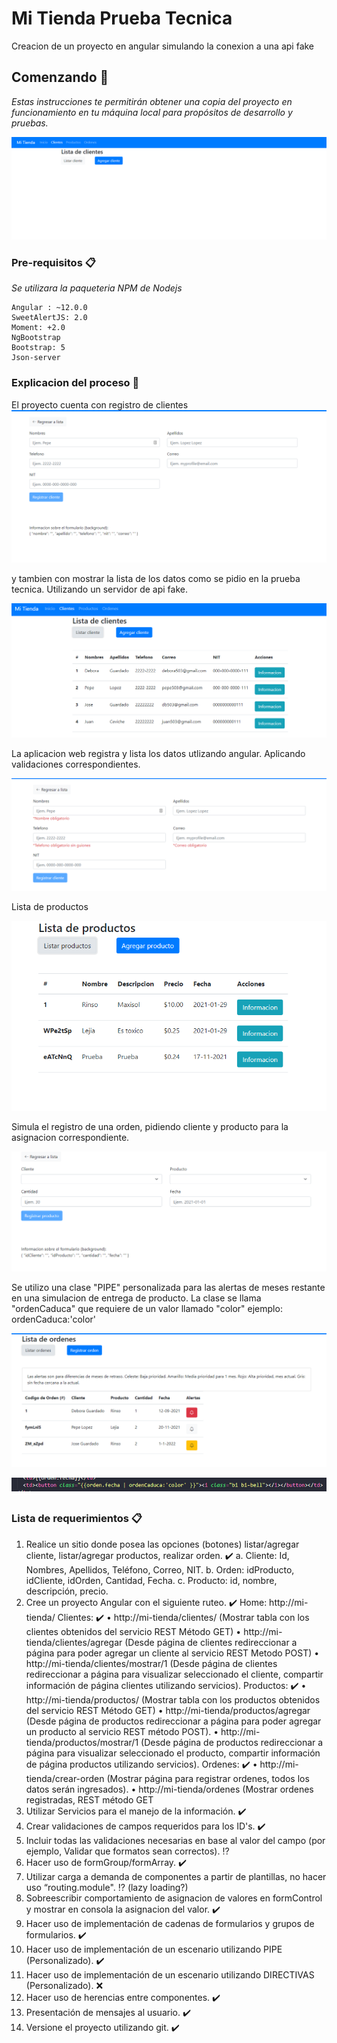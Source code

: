 # Mi Tienda Prueba Tecnica

Creacion de un proyecto en angular simulando la conexion a una api fake

## Comenzando 🚀

_Estas instrucciones te permitirán obtener una copia del proyecto en funcionamiento en tu máquina local para propósitos de desarrollo y pruebas._

![alt text](https://raw.githubusercontent.com/CesarGarcia-dot/mi-tienda-code/main/images/home.png)


### Pre-requisitos 📋

_Se utilizara la paqueteria NPM de Nodejs_

```
Angular : ~12.0.0
SweetAlertJS: 2.0
Moment: +2.0
NgBootstrap
Bootstrap: 5
Json-server
```

### Explicacion del proceso 🔧

El proyecto cuenta con registro de clientes
![alt text](https://raw.githubusercontent.com/CesarGarcia-dot/mi-tienda-code/main/images/form-customer.png)

y tambien con mostrar la lista de los datos como se pidio en la prueba tecnica.
Utilizando un servidor de api fake.


![alt text](https://raw.githubusercontent.com/CesarGarcia-dot/mi-tienda-code/main/images/lista-clientes.png)

La aplicacion web registra y lista los datos utlizando angular.
Aplicando validaciones correspondientes.

![alt text](https://raw.githubusercontent.com/CesarGarcia-dot/mi-tienda-code/main/images/validations-forms-customer.png)

Lista de productos

![alt text](https://raw.githubusercontent.com/CesarGarcia-dot/mi-tienda-code/main/images/products-list.png)

Simula el registro de una orden, pidiendo cliente y producto para la asignacion correspondiente.

![alt text](https://raw.githubusercontent.com/CesarGarcia-dot/mi-tienda-code/main/images/register-order.png)

Se utilizo una clase "PIPE" personalizada para las alertas de meses restante en una simulacion de entrega de producto. La clase se llama "ordenCaduca" que requiere de un valor llamado "color" ejemplo: ordenCaduca:'color'

![alt text](https://raw.githubusercontent.com/CesarGarcia-dot/mi-tienda-code/main/images/orders-list.png)


![alt text](https://raw.githubusercontent.com/CesarGarcia-dot/mi-tienda-code/main/images/pipe.png)

### Lista de requerimientos 📋



1. Realice un sitio donde posea las opciones (botones) listar/agregar cliente, listar/agregar
productos, realizar orden. :heavy_check_mark:
 a. Cliente: Id, Nombres, Apellidos, Teléfono, Correo, NIT.
 b. Orden: idProducto, idCliente, idOrden, Cantidad, Fecha.
 c. Producto: id, nombre, descripción, precio.
2. Cree un proyecto Angular con el siguiente ruteo. :heavy_check_mark:
 Home: http://mi-tienda/
Clientes: :heavy_check_mark:
• http://mi-tienda/clientes/ (Mostrar tabla con los clientes obtenidos del servicio
REST Método GET)
• http://mi-tienda/clientes/agregar (Desde página de clientes redireccionar a
página para poder agregar un cliente al servicio REST Metodo POST)
• http://mi-tienda/clientes/mostrar/1 (Desde página de clientes redireccionar a
página para visualizar seleccionado el cliente, compartir información de página
clientes utilizando servicios).
Productos: :heavy_check_mark:
• http://mi-tienda/productos/ (Mostrar tabla con los productos obtenidos del
servicio REST Método GET)
• http://mi-tienda/productos/agregar (Desde página de productos redireccionar a
página para poder agregar un producto al servicio REST método POST).
• http://mi-tienda/productos/mostrar/1 (Desde página de productos redireccionar a
página para visualizar seleccionado el producto, compartir información de página
productos utilizando servicios).
Ordenes: :heavy_check_mark:
• http://mi-tienda/crear-orden (Mostrar página para registrar ordenes, todos los
datos serán ingresados).
• http://mi-tienda/ordenes (Mostrar ordenes registradas, REST método GET
3. Utilizar Servicios para el manejo de la información. :heavy_check_mark:
4. Crear validaciones de campos requeridos para los ID's. :heavy_check_mark:
5. Incluir todas las validaciones necesarias en base al valor del campo (por ejemplo,
Validar que formatos sean correctos). :interrobang:
6. Hacer uso de formGroup/formArray. :heavy_check_mark:
7. Utilizar carga a demanda de componentes a partir de plantillas, no hacer uso
“routing.module". :interrobang: (lazy loading?)
8. Sobreescribir comportamiento de asignacion de valores en formControl y mostrar en
consola la asignacion del valor. :heavy_check_mark:
9. Hacer uso de implementación de cadenas de formularios y grupos de formularios. :heavy_check_mark:
10. Hacer uso de implementación de un escenario utilizando PIPE (Personalizado). :heavy_check_mark:
11. Hacer uso de implementación de un escenario utilizando DIRECTIVAS (Personalizado). :x:
12. Hacer uso de herencias entre componentes. :heavy_check_mark:
13. Presentación de mensajes al usuario. :heavy_check_mark:
14. Versione el proyecto utilizando git. :heavy_check_mark:
